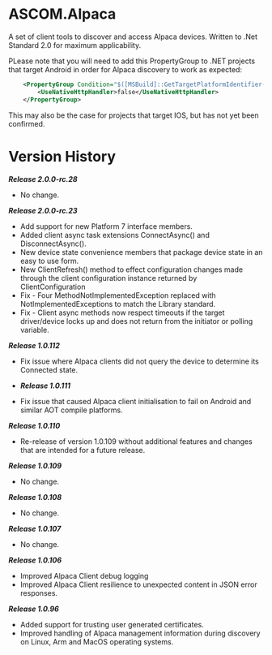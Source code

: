 # ASCOM.Alpaca

A set of client tools to discover and access Alpaca devices. Written to .Net Standard 2.0 for maximum applicability.

PLease note that you will need to add this PropertyGroup to .NET projects that target Android in order for Alpaca discovery to work as expected:
```xml
    <PropertyGroup Condition="$([MSBuild]::GetTargetPlatformIdentifier('$(TargetFramework)')) == 'android'">
        <UseNativeHttpHandler>false</UseNativeHttpHandler>
    </PropertyGroup>
```

This may also be the case for projects that target IOS, but has not yet been confirmed.

# Version History

***Release 2.0.0-rc.28***
* No change.

***Release 2.0.0-rc.23***
* Add support for new Platform 7 interface members.
* Added client async task extensions ConnectAsync() and DisconnectAsync().
* New device state convenience members that package device state in an easy to use form.
* New ClientRefresh() method to effect configuration changes made through the client configuration instance returned by ClientConfiguration
* Fix - Four MethodNotImplementedException replaced with NotImplementedExceptions to match the Library standard.
* Fix - Client async methods now respect timeouts if the target driver/device locks up and does not return from the initiator or polling variable.

***Release 1.0.112***
* Fix issue where Alpaca clients did not query the device to determine its Connected state.

* ***Release 1.0.111***
* Fix issue that caused Alpaca client initialisation to fail on Android and similar AOT compile platforms.

***Release 1.0.110***
* Re-release of version 1.0.109 without additional features and changes that are intended for a future release.

***Release 1.0.109***
* No change.

***Release 1.0.108***
* No change.

***Release 1.0.107***
* No change.

***Release 1.0.106***
* Improved Alpaca Client debug logging
* Improved Alpaca Client resilience to unexpected content in JSON error responses.

***Release 1.0.96***
* Added support for trusting user generated certificates.
* Improved handling of Alpaca management information during discovery on Linux, Arm and MacOS operating systems.